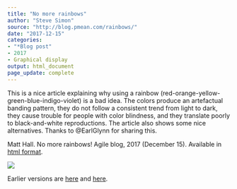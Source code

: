 ```yaml
---
title: "No more rainbows"
author: "Steve Simon"
source: "http://blog.pmean.com/rainbows/"
date: "2017-12-15"
categories:
- "*Blog post"
- 2017
- Graphical display
output: html_document
page_update: complete
---
```


This is a nice article explaining why using a rainbow (red-orange-yellow-green-blue-indigo-violet) is a bad idea. The colors produce an artefactual banding pattern, they do not follow a consistent trend from light to dark, they cause trouble for people with color blindness, and they translate poorly to black-and-white reproductions. The article also shows some nice alternatives. Thanks to @EarlGlynn for sharing this.

<!---More--->

Matt Hall. No more rainbows! Agile blog, 2017 (December 15). Available
in [html format][hall1].

![](http://www.pmean.com/new-images/17/rainbows01.png)


[hall1]: https://agilescientific.com/blog/2017/12/14/no-more-rainbows




 
Earlier versions are [here][sim1] and [here][sim2].
 
[sim1]: http://blog.pmean.com/rainbows/
[sim2]: http://new.pmean.com/rainbows/
 
